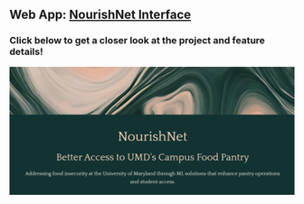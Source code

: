 
## Web App: [NourishNet Interface](https://nourish.streamlit.app/)

### Click below to get a closer look at the project and feature details!
[![Product Requirements](docs/cover.png)](docs/NourishNet.pdf)



